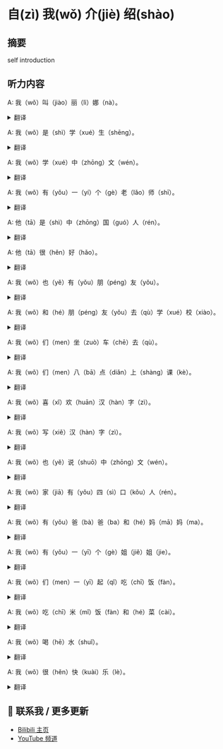 # 自(zì) 我(wǒ) 介(jiè) 绍(shào)

## 摘要

self introduction

## 听力内容

A: 我（wǒ）叫（jiào）丽（lì）娜（nà）。

<details>
<summary>翻译</summary>
My name is Lina.
</details>

A: 我（wǒ）是（shì）学（xué）生（shēng）。

<details>
<summary>翻译</summary>
I am a student.
</details>

A: 我（wǒ）学（xué）中（zhōng）文（wén）。

<details>
<summary>翻译</summary>
I study Chinese.
</details>

A: 我（wǒ）有（yǒu）一（yí）个（gè）老（lǎo）师（shī）。

<details>
<summary>翻译</summary>
I have a teacher.
</details>

A: 他（tā）是（shì）中（zhōng）国（guó）人（rén）。

<details>
<summary>翻译</summary>
He is Chinese.
</details>

A: 他（tā）很（hěn）好（hǎo）。

<details>
<summary>翻译</summary>
He is very nice.
</details>

A: 我（wǒ）也（yě）有（yǒu）朋（péng）友（yǒu）。

<details>
<summary>翻译</summary>
I also have friends.
</details>

A: 我（wǒ）和（hé）朋（péng）友（yǒu）去（qù）学（xué）校（xiào）。

<details>
<summary>翻译</summary>
I go to school with my friend.
</details>

A: 我（wǒ）们（men）坐（zuò）车（chē）去（qù）。

<details>
<summary>翻译</summary>
We go by car.
</details>

A: 我（wǒ）们（men）八（bā）点（diǎn）上（shàng）课（kè）。

<details>
<summary>翻译</summary>
We have class at 8.
</details>

A: 我（wǒ）喜（xǐ）欢（huān）汉（hàn）字（zì）。

<details>
<summary>翻译</summary>
I like Chinese characters.
</details>

A: 我（wǒ）写（xiě）汉（hàn）字（zì）。

<details>
<summary>翻译</summary>
I write Chinese characters.
</details>

A: 我（wǒ）也（yě）说（shuō）中（zhōng）文（wén）。

<details>
<summary>翻译</summary>
I also speak Chinese.
</details>

A: 我（wǒ）家（jiā）有（yǒu）四（sì）口（kǒu）人（rén）。

<details>
<summary>翻译</summary>
There are four people in my family.
</details>

A: 我（wǒ）有（yǒu）爸（bà）爸（ba）和（hé）妈（mā）妈（ma）。

<details>
<summary>翻译</summary>
I have a dad and mom.
</details>

A: 我（wǒ）有（yǒu）一（yī）个（gè）姐（jiě）姐（jie）。

<details>
<summary>翻译</summary>
I have a sister.
</details>

A: 我（wǒ）们（men）一（yī）起（qǐ）吃（chī）饭（fàn）。

<details>
<summary>翻译</summary>
We eat together.
</details>

A: 我（wǒ）吃（chī）米（mǐ）饭（fàn）和（hé）菜（cài）。

<details>
<summary>翻译</summary>
I eat rice and vegetables.
</details>

A: 我（wǒ）喝（hē）水（shuǐ）。

<details>
<summary>翻译</summary>
I drink water.
</details>

A: 我（wǒ）很（hěn）快（kuài）乐（lè）。

<details>
<summary>翻译</summary>
I am very happy.
</details>


## 📢 联系我 / 更多更新

- [Bilibili 主页](https://space.bilibili.com/393573154?spm_id_from=333.1007.0.0)
- [YouTube 频道](https://www.youtube.com/@JapaneseListeningRoom)
